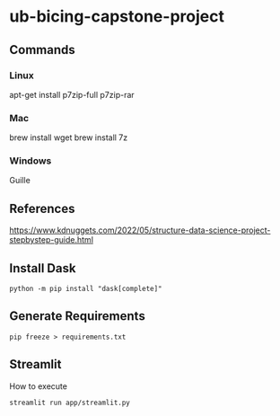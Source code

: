 # ub-bicing-capstone-project

## Commands 

### Linux
apt-get install p7zip-full p7zip-rar

### Mac
brew install wget
brew install 7z

### Windows
Guille

## References
https://www.kdnuggets.com/2022/05/structure-data-science-project-stepbystep-guide.html

## Install Dask

```
python -m pip install "dask[complete]"
```

## Generate Requirements

```
pip freeze > requirements.txt
```

## Streamlit

How to execute
```
streamlit run app/streamlit.py
```